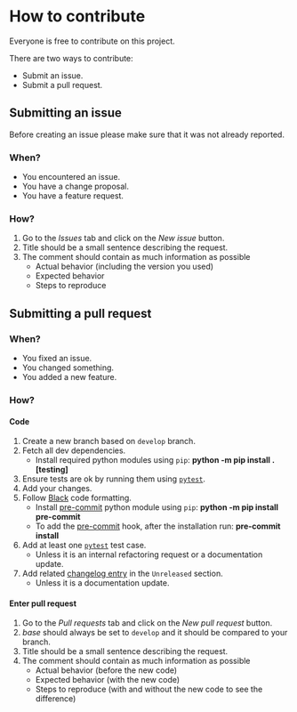 # How to contribute

Everyone is free to contribute on this project.

There are two ways to contribute:

- Submit an issue.
- Submit a pull request.

## Submitting an issue

Before creating an issue please make sure that it was not already reported.

### When?

- You encountered an issue.
- You have a change proposal.
- You have a feature request.

### How?

1) Go to the *Issues* tab and click on the *New issue* button.
2) Title should be a small sentence describing the request.
3) The comment should contain as much information as possible
    * Actual behavior (including the version you used)
    * Expected behavior
    * Steps to reproduce

## Submitting a pull request

### When?

- You fixed an issue.
- You changed something.
- You added a new feature.

### How?

#### Code

1) Create a new branch based on `develop` branch.
2) Fetch all dev dependencies.
    * Install required python modules using `pip`: **python -m pip install .[testing]**
3) Ensure tests are ok by running them using [`pytest`](https://doc.pytest.org/en/latest/index.html).
4) Add your changes.
5) Follow [Black](https://black.readthedocs.io/en/stable/) code formatting.
    * Install [pre-commit](https://pre-commit.com) python module using `pip`: **python -m pip install pre-commit**
    * To add the [pre-commit](https://pre-commit.com) hook, after the installation run: **pre-commit install**
6) Add at least one [`pytest`](https://doc.pytest.org/en/latest/index.html) test case.
    * Unless it is an internal refactoring request or a documentation update.
7) Add related [changelog entry](https://keepachangelog.com/en/1.1.0/) in the `Unreleased` section.
    * Unless it is a documentation update.

#### Enter pull request

1) Go to the *Pull requests* tab and click on the *New pull request* button.
2) *base* should always be set to `develop` and it should be compared to your branch.
3) Title should be a small sentence describing the request.
4) The comment should contain as much information as possible
    * Actual behavior (before the new code)
    * Expected behavior (with the new code)
    * Steps to reproduce (with and without the new code to see the difference)
